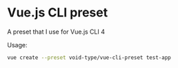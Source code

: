# Vue.js CLI preset

A preset that I use for Vue.js CLI 4

Usage:

```bash
vue create --preset void-type/vue-cli-preset test-app
```
